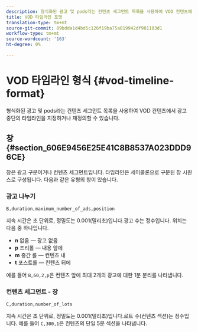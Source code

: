 ```yaml
---
description: 형식화된 광고 및 pods라는 컨텐츠 세그먼트 목록을 사용하여 VOD 컨텐츠에서 광고 중단의 타임라인을 지정하거나 재정의할 수 있습니다.
title: VOD 타임라인 포맷
translation-type: tm+mt
source-git-commit: 89bdda1d4bd5c126f19ba75a819942df901183d1
workflow-type: tm+mt
source-wordcount: '163'
ht-degree: 0%

---
```



# VOD 타임라인 형식 {#vod-timeline-format}

형식화된 광고 및 pods라는 컨텐츠 세그먼트 목록을 사용하여 VOD 컨텐츠에서 광고 중단의 타임라인을 지정하거나 재정의할 수 있습니다.

## 창 {#section_606E9456E25E41C8B8537A023DDD96CE}

창은 광고 구분이거나 컨텐츠 세그먼트입니다. 타임라인은 세미콜론으로 구분된 창 시퀀스로 구성됩니다. 다음과 같은 유형의 창이 있습니다.

### 광고 나누기

```
B,duration,maximum_number_of_ads,position
```

지속 시간은 초 단위로, 정밀도는 0.001(밀리초)입니다.광고 수는 정수입니다. 위치는 다음 중 하나입니다.
* **n** 없음 — 광고 없음
* **p** 프리롤 — 내용 앞에
* **m** 중간 롤 — 컨텐츠 내
* **t** 포스트롤 — 컨텐츠 뒤에

예를 들어 `B,60,2,p`은 컨텐츠 앞에 최대 2개의 광고에 대한 1분 분리를 나타냅니다.

### 컨텐츠 세그먼트 - 장

```
C,duration,number_of_lots
```

지속 시간은 초 단위로, 정밀도는 0.001(밀리초)입니다.로트 수(컨텐츠 섹션)는 정수입니다. 예를 들어 `C,300,1`은 컨텐츠의 단일 5분 섹션을 나타냅니다.